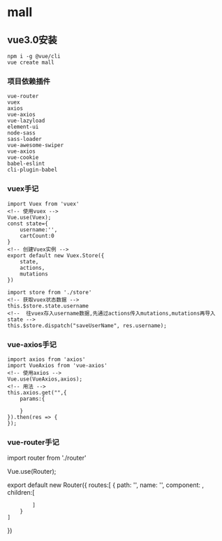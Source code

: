 # mall

## vue3.0安装
```
npm i -g @vue/cli
vue create mall
```

### 项目依赖插件
```
vue-router
vuex
axios
vue-axios
vue-lazyload
element-ui
node-sass
sass-loader
vue-awesome-swiper
vue-axios
vue-cookie
babel-eslint
cli-plugin-babel
```

### vuex手记
```
import Vuex from 'vuex'
<!-- 使用vuex -->
Vue.use(Vuex);
const state={
    username:'',
    cartCount:0
}
<!-- 创建Vuex实例 -->
export default new Vuex.Store({
    state,
    actions,
    mutations
})

import store from './store'
<!-- 获取vuex状态数据 -->
this.$store.state.username
<!--  往vuex存入username数据,先通过actions传入mutations,mutations再导入state -->
this.$store.dispatch("saveUserName", res.username);
```

### vue-axios手记
```
import axios from 'axios'
import VueAxios from 'vue-axios'
<!-- 使用axios -->
Vue.use(VueAxios,axios);
<!-- 用法 -->
this.axios.get("",{
    params:{

    }
}).then(res => {
});
```

### vue-router手记
import router from './router'
<!-- 使用router -->
Vue.use(Router);
<!-- 用法 -->
export default new Router({
    routes:[
        {
            path: '',
            name: '',
            component: ,
            children:[

            ]
        }
    ]
})

